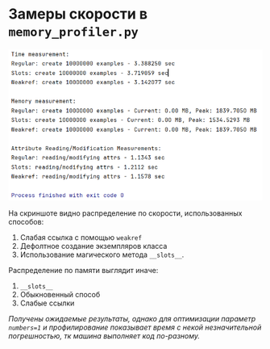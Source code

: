 # Замеры скорости в `memory_profiler.py`
![Замеры скорости и времени](output_log.png)

На скриншоте видно распределение по скорости, использованных способов:
1) Слабая ссылка с помощью `weakref`
2) Дефолтное создание экземпляров класса
3) Использование магического метода `__slots__`.

Распределение по памяти выглядит иначе:
1) `__slots__`
2) Обыкновенный способ
3) Слабые ссылки

*Получены ожидаемые результаты, однако для оптимизации параметр `numbers=1` и профилирование показывает время с некой незначительной погрешностью, тк машина выполняет код по-разному.*


